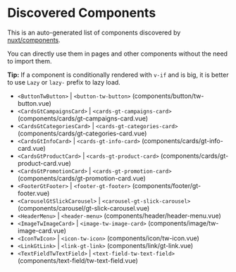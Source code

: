 # Discovered Components

This is an auto-generated list of components discovered by [nuxt/components](https://github.com/nuxt/components).

You can directly use them in pages and other components without the need to import them.

**Tip:** If a component is conditionally rendered with `v-if` and is big, it is better to use `Lazy` or `lazy-` prefix to lazy load.

- `<ButtonTwButton>` | `<button-tw-button>` (components/button/tw-button.vue)
- `<CardsGtCampaignsCard>` | `<cards-gt-campaigns-card>` (components/cards/gt-campaigns-card.vue)
- `<CardsGtCategoriesCard>` | `<cards-gt-categories-card>` (components/cards/gt-categories-card.vue)
- `<CardsGtInfoCard>` | `<cards-gt-info-card>` (components/cards/gt-info-card.vue)
- `<CardsGtProductCard>` | `<cards-gt-product-card>` (components/cards/gt-product-card.vue)
- `<CardsGtPromotionCard>` | `<cards-gt-promotion-card>` (components/cards/gt-promotion-card.vue)
- `<FooterGtFooter>` | `<footer-gt-footer>` (components/footer/gt-footer.vue)
- `<CarouselGtSlickCarousel>` | `<carousel-gt-slick-carousel>` (components/carousel/gt-slick-carousel.vue)
- `<HeaderMenu>` | `<header-menu>` (components/header/header-menu.vue)
- `<ImageTwImageCard>` | `<image-tw-image-card>` (components/image/tw-image-card.vue)
- `<IconTwIcon>` | `<icon-tw-icon>` (components/icon/tw-icon.vue)
- `<LinkGtLink>` | `<link-gt-link>` (components/link/gt-link.vue)
- `<TextFieldTwTextField>` | `<text-field-tw-text-field>` (components/text-field/tw-text-field.vue)

